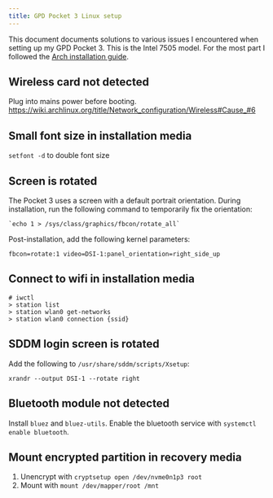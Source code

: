 ```yaml
---
title: GPD Pocket 3 Linux setup
---
```


This document documents solutions to various issues I encountered when setting up my GPD Pocket 3. This is the Intel 7505 model. For the most part I followed the [Arch installation guide](https://wiki.archlinux.org/title/Installation_guide).

## Wireless card not detected

Plug into mains power before booting. https://wiki.archlinux.org/title/Network_configuration/Wireless#Cause_#6

## Small font size in installation media

`setfont -d` to double font size

## Screen is rotated

The Pocket 3 uses a screen with a default portrait orientation. During installation, run the following command to temporarily fix the orientation:

```
`echo 1 > /sys/class/graphics/fbcon/rotate_all`
```

Post-installation, add the following kernel parameters:

```
fbcon=rotate:1 video=DSI-1:panel_orientation=right_side_up
```

## Connect to wifi in installation media

```
# iwctl
> station list
> station wlan0 get-networks
> station wlan0 connection {ssid}
```

## SDDM login screen is rotated

Add the following to `/usr/share/sddm/scripts/Xsetup`:

```
xrandr --output DSI-1 --rotate right
```

## Bluetooth module not detected

Install `bluez` and `bluez-utils`. Enable the bluetooth service with `systemctl enable bluetooth`.

## Mount encrypted partition in recovery media

1. Unencrypt with `cryptsetup open /dev/nvme0n1p3 root`
2. Mount with `mount /dev/mapper/root /mnt`
